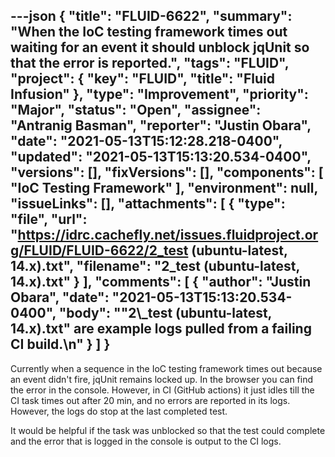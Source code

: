 ---json
{
  "title": "FLUID-6622",
  "summary": "When the IoC testing framework times out waiting for an event it should unblock jqUnit so that the error is reported.",
  "tags": "FLUID",
  "project": {
    "key": "FLUID",
    "title": "Fluid Infusion"
  },
  "type": "Improvement",
  "priority": "Major",
  "status": "Open",
  "assignee": "Antranig Basman",
  "reporter": "Justin Obara",
  "date": "2021-05-13T15:12:28.218-0400",
  "updated": "2021-05-13T15:13:20.534-0400",
  "versions": [],
  "fixVersions": [],
  "components": [
    "IoC Testing Framework"
  ],
  "environment": null,
  "issueLinks": [],
  "attachments": [
    {
      "type": "file",
      "url": "https://idrc.cachefly.net/issues.fluidproject.org/FLUID/FLUID-6622/2_test (ubuntu-latest, 14.x).txt",
      "filename": "2_test (ubuntu-latest, 14.x).txt"
    }
  ],
  "comments": [
    {
      "author": "Justin Obara",
      "date": "2021-05-13T15:13:20.534-0400",
      "body": "\"2\\_test (ubuntu-latest, 14.x).txt\" are example logs pulled from a failing CI build.\n"
    }
  ]
}
---
Currently when a sequence in the IoC testing framework times out because an event didn't fire, jqUnit remains locked up. In the browser you can find the error in the console. However, in CI (GitHub actions) it just idles till the CI task times out after 20 min, and no errors are reported in its logs. However, the logs do stop at the last completed test.

It would be helpful if the task was unblocked so that the test could complete and the error that is logged in the console is output to the CI logs.

        